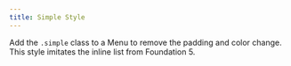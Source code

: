 ```yaml
---
title: Simple Style
---
```

Add the `.simple` class to a Menu to remove the padding and color change. This style imitates the inline list from Foundation 5.
